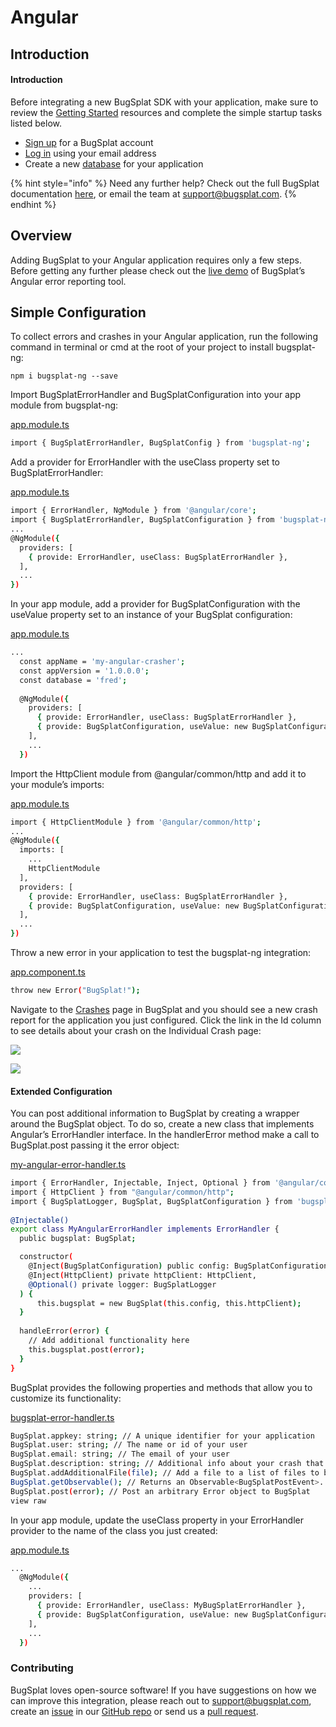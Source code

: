 # Angular

## Introduction

#### Introduction <a id="intro"></a>

Before integrating a new BugSplat SDK with your application, make sure to review the [Getting Started](https://www.bugsplat.com/resources/bugsplat-101/) resources and complete the simple startup tasks listed below.

* [Sign up](https://app.bugsplat.com/v2/sign-up) for a BugSplat account
* [Log in](https://app.bugsplat.com/auth0/login) using your email address
* Create a new [database](https://app.bugsplat.com/v2/company) for your application

{% hint style="info" %}
 Need any further help? Check out the full BugSplat documentation [here](https://www.bugsplat.com/docs), or email the team at [support@bugsplat.com](mailto:support@bugsplat.com).
{% endhint %}

## Overview

Adding BugSplat to your Angular application requires only a few steps. Before getting any further please check out the [live demo](https://www.bugsplat.com/docs/sdk/angular/my-angular-crasher/) of BugSplat’s Angular error reporting tool.

## Simple Configuration

To collect errors and crashes in your Angular application, run the following command in terminal or cmd at the root of your project to install bugsplat-ng:

```
npm i bugsplat-ng --save
```

Import BugSplatErrorHandler and BugSplatConfiguration into your app module from bugsplat-ng:

[app.module.ts](https://github.com/BugSplat-Git/bugsplat-ng/blob/master/src/app/app.module.ts)

```bash
import { BugSplatErrorHandler, BugSplatConfig } from 'bugsplat-ng';
```

Add a provider for ErrorHandler with the useClass property set to BugSplatErrorHandler:

[app.module.ts](https://github.com/BugSplat-Git/bugsplat-ng/blob/master/src/app/app.module.ts)

```bash
import { ErrorHandler, NgModule } from '@angular/core';
import { BugSplatErrorHandler, BugSplatConfiguration } from 'bugsplat-ng';
...
@NgModule({
  providers: [
    { provide: ErrorHandler, useClass: BugSplatErrorHandler },
  ],
  ...
})
```

In your app module, add a provider for BugSplatConfiguration with the useValue property set to an instance of your BugSplat configuration:

[app.module.ts](https://github.com/BugSplat-Git/bugsplat-ng/blob/master/src/app/app.module.ts)

```bash
...
  const appName = 'my-angular-crasher';
  const appVersion = '1.0.0.0';
  const database = 'fred';
  
  @NgModule({
    providers: [
      { provide: ErrorHandler, useClass: BugSplatErrorHandler },
      { provide: BugSplatConfiguration, useValue: new BugSplatConfiguration(appName, appVersion, database) },
    ],
    ...
  })
```

Import the HttpClient module from @angular/common/http and add it to your module’s imports:

[app.module.ts](https://github.com/BugSplat-Git/bugsplat-ng/blob/master/src/app/app.module.ts)

```bash
import { HttpClientModule } from '@angular/common/http';
...
@NgModule({
  imports: [
    ...
    HttpClientModule
  ],
  providers: [
    { provide: ErrorHandler, useClass: BugSplatErrorHandler },
    { provide: BugSplatConfiguration, useValue: new BugSplatConfiguration(appName, appVersion, database) },
  ],
  ...
})
```



Throw a new error in your application to test the bugsplat-ng integration:

[app.component.ts](https://github.com/BugSplat-Git/bugsplat-ng/blob/master/src/app/app.component.ts)

```bash
throw new Error("BugSplat!");
```

Navigate to the [Crashes](http://app.bugsplat.com/v2/crashes/) page in BugSplat and you should see a new crash report for the application you just configured. Click the link in the Id column to see details about your crash on the Individual Crash page:

![](https://www.bugsplat.com/assets/img/docs/angular-crash-search-bugsplat.png)

![](https://www.bugsplat.com/assets/img/docs/angular-crash-example-bugsplat.png)

#### Extended Configuration <a id="extendedconfiguration"></a>

You can post additional information to BugSplat by creating a wrapper around the BugSplat object. To do so, create a new class that implements Angular’s ErrorHandler interface. In the handlerError method make a call to BugSplat.post passing it the error object:

[my-angular-error-handler.ts](https://github.com/BugSplat-Git/bugsplat-ng/blob/master/src/app/my-angular-error-handler.ts)

```bash
import { ErrorHandler, Injectable, Inject, Optional } from '@angular/core';
import { HttpClient } from "@angular/common/http";
import { BugSplatLogger, BugSplat, BugSplatConfiguration } from 'bugsplat-ng';
  
@Injectable()
export class MyAngularErrorHandler implements ErrorHandler {
  public bugsplat: BugSplat;

  constructor(
    @Inject(BugSplatConfiguration) public config: BugSplatConfiguration,
    @Inject(HttpClient) private httpClient: HttpClient,
    @Optional() private logger: BugSplatLogger
  ) {
      this.bugsplat = new BugSplat(this.config, this.httpClient);
  }
  
  handleError(error) {
    // Add additional functionality here
    this.bugsplat.post(error);
  }
}
```

BugSplat provides the following properties and methods that allow you to customize its functionality:

[bugsplat-error-handler.ts](https://github.com/BugSplat-Git/bugsplat-ng/blob/master/projects/bugsplat-ng/src/lib/bugsplat-error-handler.ts)

```bash
BugSplat.appkey: string; // A unique identifier for your application
BugSplat.user: string; // The name or id of your user
BugSplat.email: string; // The email of your user 
BugSplat.description: string; // Additional info about your crash that gets reset after every post
BugSplat.addAdditionalFile(file); // Add a file to a list of files to be uploaded at post time (total upload limit 2MB)
BugSplat.getObservable(); // Returns an Observable<BugSplatPostEvent>. Subscribing to this method will allow you to hook into the results of BugSplatPost events in your components. Make sure to unsubscribe in ngOnDestroy.
BugSplat.post(error); // Post an arbitrary Error object to BugSplat
view raw
```

In your app module, update the useClass property in your ErrorHandler provider to the name of the class you just created:

[app.module.ts](https://github.com/BugSplat-Git/bugsplat-ng/blob/master/src/app/app.module.ts)

```bash
...
  @NgModule({
    ...
    providers: [
      { provide: ErrorHandler, useClass: MyBugSplatErrorHandler },
      { provide: BugSplatConfiguration, useValue: new BugSplatConfiguration(appName, appVersion, database) },
    ],
    ...
  })
```

### Contributing

BugSplat loves open-source software! If you have suggestions on how we can improve this integration, please reach out to [support@bugsplat.com](mailto:support@bugsplat.com), create an [issue](https://github.com/BugSplat-Git/bugsplat-ng/issues) in our [GitHub repo](https://github.com/BugSplat-Git/bugsplat-ng) or send us a [pull request](https://github.com/BugSplat-Git/bugsplat-ng/pulls).

